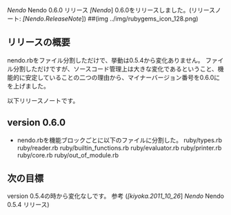 *Nendo* Nendo 0.6.0 リリース
*[Nendo*] 0.6.0をリリースしました。(リリースノート: *[Nendo.ReleaseNote*])
##(img ../img/rubygems_icon_128.png)
## リリースの概要
nendo.rbをファイル分割しただけで、挙動は0.5.4から変化ありません。
ファイル分割しただけですが、ソースコード管理上は大きな変化であるということ、機能的に安定していることの二つの理由から、マイナーバージョン番号を0.6.0にを上げました。

以下リリースノートです。
## version 0.6.0
- nendo.rbを機能ブロックごとに以下のファイルに分割した。
  ruby/types.rb
  ruby/reader.rb
  ruby/builtin_functions.rb
  ruby/evaluator.rb
  ruby/printer.rb
  ruby/core.rb
  ruby/out_of_module.rb

## 次の目標
version 0.5.4の時から変化なしです。
参考 (*[kiyoka.2011_10_26*] *Nendo* Nendo 0.5.4 リリース)
